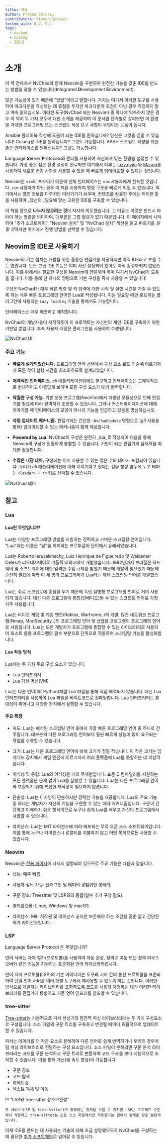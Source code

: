 ```yaml
---
title: 개요
author: Franco Colussi
contributors: Steven Spencer
tested_with: 8.7, 9.1
tags:
  - nvchad
  - coding
  - 편집기
---
```


# 소개

이 책 전체에서 NvChad와 함께 Neovim을 구현하여 완전한 기능을 갖춘 IDE를 만드는 방법을 찾을 수 있습니다(**I**ntegrated **D**evelopment **E**nvironment).

많은 가능성이 있기 때문에 "방법"이라고 말합니다. 저자는 여기서 이러한 도구를 사용하여 마크다운을 작성하는 데 중점을 두지만 마크다운이 초점이 아닌 경우 걱정하지 말고 계속 읽으십시오. 이러한 도구(NvChad 또는 Neovim) 중 하나에 익숙하지 않은 경우 이 책이 두 가지 모두에 대한 소개를 제공하며 이 문서를 단계별로 살펴보면 이 환경을 거대한 프로그래밍 또는 스크립트 작성 요구 사항이 무엇이든 도움이 됩니다.

Ansible 플레이북 작성에 도움이 되는 IDE를 원하십니까? 당신은 그것을 얻을 수 있습니다! Golang용 IDE를 원하십니까? 그것도 가능합니다. BASH 스크립트 작성을 위한 좋은 인터페이스를 원하십니까? 그것도 가능합니다.

**L**anguage **S**erver **P**rotocols와 린터를 사용하여 자신에게 맞는 환경을 설정할 수 있습니다. 가장 좋은 점은 환경 설정이 완료되면 여기에서 다루는 [lazy.nvim](https://github.com/folke/lazy.nvim) 와 [Mason](https://github.com/williamboman/mason.nvim)를 사용하여 새로운 변경 사항을 사용할 수 있을 때 빠르게 업데이트할 수 있다는 것입니다.

Neovim은 `vim`의 포크이기 때문에 전체 인터페이스는 `vim` 사용자에게 친숙할 것입니다. `vim` 사용자가 아닌 경우 이 책을 사용하여 명령 구문을 빠르게 익힐 수 있습니다. 여기에서는 많은 정보를 다루지만 따라가기가 쉬우며, 컨텐츠를 완료한 후에는 이러한 툴을 사용하여 _당신의 _필요에 맞는 고유한 IDE를 구축할 수 있습니다.

이 책을 장으로 **나누지 않으려는 것**이 저자의 의도였습니다. 그 이유는 이것은 반드시 따라야 하는 명령을 의미하며, 대부분은 그럴 필요가 없기 때문입니다. 이 페이지에서 시작하여 "추가 소프트웨어", "Neovim 설치" 및 "NvChad 설치" 섹션을 읽고 따르기를 *원할 것*이지만 여기에서 진행 방법을 선택할 수 있습니다.

## Neovim을 IDE로 사용하기

Neovim의 기본 설치는 개발을 위한 훌륭한 편집기를 제공하지만 아직 IDE라고 부를 수는 없습니다. 모든 고급 IDE 기능은 이미 사전 설정되어 있어도 아직 활성화되지 않았습니다. 이를 위해서는 필요한 구성을 Neovim에 전달해야 하며 여기서 NvChad가 도움을 줍니다. 이를 통해 단 하나의 명령으로 기본 구성을 즉시 사용할 수 있습니다!

구성은 NvChad가 매우 빠른 명령 및 키 입력에 대한 시작 및 실행 시간을 가질 수 있도록 하는 매우 빠른 프로그래밍 언어인 Lua로 작성됩니다. 이는 필요할 때만 로드하는 플러그인에 사용되는 `Lazy loading` 기술을 통해서도 가능합니다.

인터페이스는 매우 깨끗하고 쾌적합니다.

NvChad의 개발자들이 지적하듯이 이 프로젝트는 자신만의 개인 IDE를 구축하기 위한 기반일 뿐입니다. 후속 사용자 지정은 플러그인을 사용하여 수행됩니다.

![NvChad UI](images/nvchad_rocky.png)

### 주요 기능

- **빠르게 설계되었습니다.** 프로그래밍 언어 선택에서 구성 요소 로드 기술에 이르기까지 모든 것이 실행 시간을 최소화하도록 설계되었습니다.

- **매력적인 인터페이스.** _cli_ 애플리케이션임에도 불구하고 인터페이스는 그래픽적으로 현대적이고 아름답게 보이며 모든 구성 요소가 UI가 완벽합니다.

- **탁월한 구성 가능.** 기본 응용 프로그램(NeoVim)에서 파생된 모듈성으로 인해 편집기를 필요에 따라 완벽하게 조정할 수 있습니다. 그러나 커스터마이제이션에 대해 이야기할 때 인터페이스의 모양이 아니라 기능을 언급하고 있음을 명심하십시오.

- **자동 업데이트 메커니즘.** 편집기에는 간단한 `:NvChadUpdate` 명령으로 (_git_ 사용을 통해) 업데이트할 수 있는 메커니즘이 함께 제공됩니다.

- **Powered by Lua.** NvChad의 구성은 완전히 _lua_로 작성되어 다음을 통해 Neovim의 구성에 원활하게 통합할 수 있습니다. 기반이 되는 편집기의 잠재력을 최대한 활용합니다.

- **수많은 내장 테마.** 구성에는 이미 사용할 수 있는 많은 수의 테마가 포함되어 있습니다. 우리가 _cli_ 애플리케이션에 대해 이야기하고 있다는 점을 항상 염두에 두고 테마는 `<leader> + th` 키로 선택할 수 있습니다.

![NvChad 테마](images/nvchad_th.png)

## 참고

### Lua

#### Lua란 무엇입니까?

Lua는 다양한 프로그래밍 방법을 지원하는 강력하고 가벼운 스크립팅 언어입니다. "Lua"라는 이름은 "달"을 의미하는 포르투갈어 단어에서 유래되었습니다.

Lua는 Roberto Ierusalimschy, Luiz Henrique de Figueiredo 및 Waldemar Celes가 리우데자네이루 가톨릭 대학교에서 개발했습니다. 1992년까지 브라질은 하드웨어 및 소프트웨어에 대한 엄격한 수입 규제를 받았기 때문에 개발이 필요했기 때문에 순전히 필요에 따라 이 세 명의 프로그래머가 Lua라는 자체 스크립팅 언어를 개발했습니다.

Lua는 주로 스크립트에 중점을 두기 때문에 독립 실행형 프로그래밍 언어로 거의 사용되지 않습니다. 대신 다른 프로그램에 통합(임베디드)될 수 있는 스크립팅 언어로 가장 자주 사용됩니다.

Lua는 비디오 게임 및 게임 엔진(Roblox, Warframe..)의 개발, 많은 네트워크 프로그램(Nmap, ModSecurity..)의 프로그래밍 언어 및 산업용 프로그램의 프로그래밍 언어로 사용됩니다. Lua는 또한 개발자가 프로그램에 통합할 수 있는 라이브러리로 사용되어 호스트 응용 프로그램의 필수 부분으로 단독으로 작동하여 스크립팅 기능을 활성화합니다.

#### Lua 작동 방식

Lua에는 두 가지 주요 구성 요소가 있습니다.

- Lua 인터프리터
- Lua 가상 머신(VM)

Lua는 다른 언어(예: Python)처럼 Lua 파일을 통해 직접 해석되지 않습니다. 대신 Lua 인터프리터를 사용하여 Lua 파일을 바이트코드로 컴파일합니다. Lua 인터프리터는 휴대성이 뛰어나고 다양한 장치에서 실행할 수 있습니다.

#### 주요 특징

- 속도: Lua는 해석된 스크립팅 언어 중에서 가장 빠른 프로그래밍 언어 중 하나로 간주됩니다. 대부분의 다른 프로그래밍 언어보다 훨씬 빠르게 성능이 많이 요구되는 작업을 수행할 수 있습니다.

- 크기: Lua는 다른 프로그래밍 언어에 비해 크기가 정말 작습니다. 이 작은 크기는 임베디드 장치에서 게임 엔진에 이르기까지 여러 플랫폼에 Lua를 통합하는 데 이상적입니다.

- 이식성 및 통합: Lua의 이식성은 거의 무제한입니다. 표준 C 컴파일러를 지원하는 모든 플랫폼은 문제 없이 Lua를 실행할 수 있습니다. Lua는 다른 프로그래밍 언어와 호환되기 위해 복잡한 재작성이 필요하지 않습니다.

- 단순성: Lua는 디자인이 단순하지만 강력한 기능을 제공합니다. Lua의 주요 기능 중 하나는 개발자가 자신의 기능을 구현할 수 있는 메타 메커니즘입니다. 구문이 간단하고 이해하기 쉬운 형식이므로 누구나 쉽게 Lua를 배우고 자신의 프로그램에서 사용할 수 있습니다.

- 라이선스: Lua는 MIT 라이선스에 따라 배포되는 무료 오픈 소스 소프트웨어입니다. 이를 통해 누구나 라이센스나 로열티를 지불하지 않고 어떤 목적으로든 사용할 수 있습니다.

### Neovim

Neovim은 [전용 페이지](install_nvim.md)에 자세히 설명되어 있으므로 주요 기능은 다음과 같습니다.

- 성능: 매우 빠름.

- 사용자 정의 가능: 플러그인 및 테마의 광범위한 생태계.

- 구문 강조: Treesitter 및 LSP와의 통합(일부 추가 구성 필요).

- 멀티플랫폼: Linux, Windows 및 macOS

- 라이센스: Mit: 저작권 및 라이선스 공지만 보존해야 하는 조건을 갖춘 짧고 간단한 허가 라이선스입니다.

### LSP

**L**anguage **S**erver **P**rotocol 은 무엇입니까?

언어 서버는 자체 절차(프로토콜)를 사용하여 자동 완성, 정의로 이동 또는 정의 마우스 오버와 같은 기능을 지원하는 표준화된 언어 라이브러리입니다.

언어 서버 프로토콜(LSP)의 기본 아이디어는 도구와 서버 간의 통신 프로토콜을 표준화하여 단일 언어 서버를 여러 개발 도구에서 재사용할 수 있도록 하는 것입니다. 이러한 방식으로 개발자는 라이브러리를 포함하도록 코드를 사용자 지정하는 대신 이러한 라이브러리를 편집기에 통합하고 기존 언어 인프라를 참조할 수 있습니다.

### tree-sitter

[Tree-sitter](https://tree-sitter.github.io/tree-sitter/)는 기본적으로 파서 생성기와 점진적 파싱 라이브러리라는 두 가지 구성요소로 구성됩니다. 소스 파일의 구문 트리를 구축하고 변경될 때마다 효율적으로 업데이트할 수 있습니다.

파서는 데이터를 더 작은 요소로 분해하여 다른 언어로 쉽게 번역하거나 우리의 경우처럼 파싱 라이브러리로 전달하는 구성 요소입니다. 소스 파일이 분해되면 구문 분석 라이브러리는 코드를 구문 분석하고 구문 트리로 변환하여 코드 구조를 보다 지능적으로 조작할 수 있습니다. 이를 통해 개선(및 속도 향상)이 가능합니다.

- 구문 강조
- 코드 탐색
- 리팩토링
- 텍스트 개체 및 이동

!!! "LSP와 tree-sitter 상호보완성" 

    두 서비스(LSP 및 tree-sitter)가 중복되는 것처럼 보일 수 있지만 LSP는 프로젝트 수준에서 작동하고 tree-sitter는 오픈 소스 파일에서만 작동한다는 점에서 실제로 상호 보완적입니다.

이제 IDE를 만드는 데 사용되는 기술에 대해 조금 설명했으므로 NvChad를 구성하는 데 필요한 [추가 소프트웨어](additional_software.md)로 넘어갈 수 있습니다.
